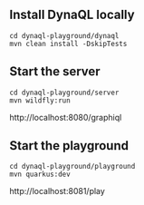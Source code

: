 ## Install DynaQL locally
```
cd dynaql-playground/dynaql
mvn clean install -DskipTests
```

## Start the server
```
cd dynaql-playground/server
mvn wildfly:run
```
http://localhost:8080/graphiql

## Start the playground
```
cd dynaql-playground/playground
mvn quarkus:dev
```
http://localhost:8081/play